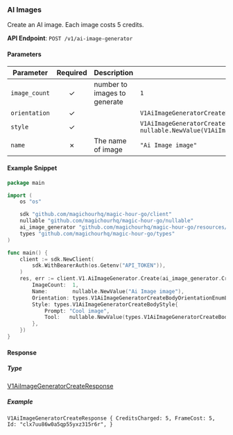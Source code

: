 
### AI Images <a name="create"></a>

Create an AI image. Each image costs 5 credits.

**API Endpoint**: `POST /v1/ai-image-generator`

#### Parameters

| Parameter | Required | Description | Example |
|-----------|:--------:|-------------|--------|
| `image_count` | ✓ | number to images to generate | `1` |
| `orientation` | ✓ |  | `V1AiImageGeneratorCreateBodyOrientationEnumLandscape` |
| `style` | ✓ |  | `V1AiImageGeneratorCreateBodyStyle {Prompt: "Cool image",Tool: nullable.NewValue(V1AiImageGeneratorCreateBodyStyleToolEnumAiAnimeGenerator),}` |
| `name` | ✗ | The name of image | `"Ai Image image"` |

#### Example Snippet

```go
package main

import (
	os "os"

	sdk "github.com/magichourhq/magic-hour-go/client"
	nullable "github.com/magichourhq/magic-hour-go/nullable"
	ai_image_generator "github.com/magichourhq/magic-hour-go/resources/v1/ai_image_generator"
	types "github.com/magichourhq/magic-hour-go/types"
)

func main() {
	client := sdk.NewClient(
		sdk.WithBearerAuth(os.Getenv("API_TOKEN")),
	)
	res, err := client.V1.AiImageGenerator.Create(ai_image_generator.CreateRequest{
		ImageCount:  1,
		Name:        nullable.NewValue("Ai Image image"),
		Orientation: types.V1AiImageGeneratorCreateBodyOrientationEnumLandscape,
		Style: types.V1AiImageGeneratorCreateBodyStyle{
			Prompt: "Cool image",
			Tool:   nullable.NewValue(types.V1AiImageGeneratorCreateBodyStyleToolEnumAiAnimeGenerator),
		},
	})
}

```

#### Response

##### Type
[V1AiImageGeneratorCreateResponse](/types/v1_ai_image_generator_create_response.go)

##### Example
`V1AiImageGeneratorCreateResponse {
CreditsCharged: 5,
FrameCost: 5,
Id: "clx7uu86w0a5qp55yxz315r6r",
}`
